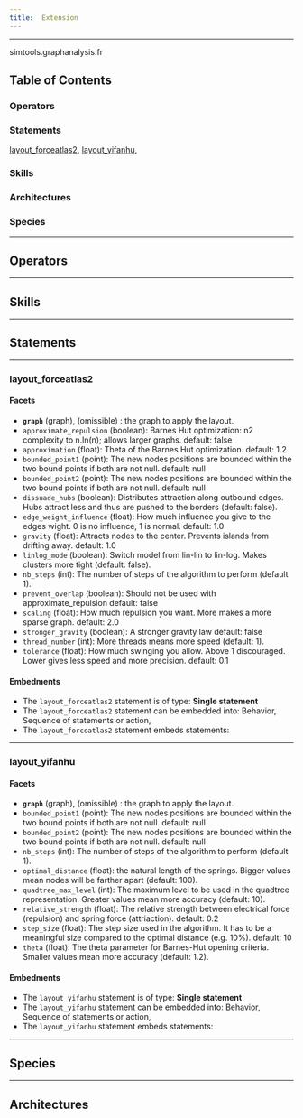 ```yaml
---
title:  Extension
---
```



----

 simtools.graphanalysis.fr

## Table of Contents

### Operators


### Statements
[layout_forceatlas2](#layout_forceatlas2), [layout_yifanhu](#layout_yifanhu), 

### Skills


### Architectures



### Species



----

## Operators
	

----

## Skills
	

----

## Statements
	

----




### layout_forceatlas2 
#### Facets 
  
* **`graph`** (graph), (omissible) : the graph to apply the layout.
* `approximate_repulsion` (boolean): Barnes Hut optimization: n2 complexity to n.ln(n); allows larger graphs. default: false
* `approximation` (float): Theta of the Barnes Hut optimization. default: 1.2
* `bounded_point1` (point): The new nodes positions are bounded within the two bound points if both are not null. default: null
* `bounded_point2` (point): The new nodes positions are bounded within the two bound points if both are not null. default: null
* `dissuade_hubs` (boolean): Distributes attraction along outbound edges. Hubs attract less and thus are pushed to the borders (default: false).
* `edge_weight_influence` (float): How much influence you give to the edges wight. 0 is no influence, 1 is normal. default: 1.0
* `gravity` (float): Attracts nodes to the center. Prevents islands from drifting away. default: 1.0
* `linlog_mode` (boolean): Switch model from lin-lin to lin-log. Makes clusters more tight (default: false).
* `nb_steps` (int): The number of steps of the algorithm to perform (default 1).
* `prevent_overlap` (boolean): Should not be used with approximate_repulsion default: false
* `scaling` (float): How much repulsion you want. More makes a more sparse graph. default: 2.0
* `stronger_gravity` (boolean): A stronger gravity law default: false
* `thread_number` (int): More threads means more speed (default: 1).
* `tolerance` (float): How much swinging you allow. Above 1 discouraged. Lower gives less speed and more precision. default: 0.1

#### Embedments

* The `layout_forceatlas2` statement is of type: **Single statement**
* The `layout_forceatlas2` statement can be embedded into: Behavior, Sequence of statements or action, 
* The `layout_forceatlas2` statement embeds statements: 

----




### layout_yifanhu 
#### Facets 
  
* **`graph`** (graph), (omissible) : the graph to apply the layout.
* `bounded_point1` (point): The new nodes positions are bounded within the two bound points if both are not null. default: null
* `bounded_point2` (point): The new nodes positions are bounded within the two bound points if both are not null. default: null
* `nb_steps` (int): The number of steps of the algorithm to perform (default 1).
* `optimal_distance` (float): the natural length of the springs. Bigger values mean nodes will be farther apart (default: 100).
* `quadtree_max_level` (int): The maximum level to be used in the quadtree representation. Greater values mean more accuracy (default: 10).
* `relative_strength` (float): The relative strength between electrical force (repulsion) and spring force (attriaction). default: 0.2
* `step_size` (float): The step size used in the algorithm. It has to be a meaningful size compared to the optimal distance (e.g. 10%). default: 10
* `theta` (float): The theta parameter for Barnes-Hut opening criteria. Smaller values mean more accuracy (default: 1.2).

#### Embedments

* The `layout_yifanhu` statement is of type: **Single statement**
* The `layout_yifanhu` statement can be embedded into: Behavior, Sequence of statements or action, 
* The `layout_yifanhu` statement embeds statements: 	
	
----

## Species
	
	
----

## Architectures 
	

